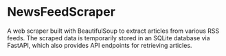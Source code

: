 # NewsFeedScraper
A web scraper built with BeautifulSoup to extract articles from various RSS feeds. The scraped data is temporarily stored in an SQLite database via FastAPI, which also provides API endpoints for retrieving articles.
